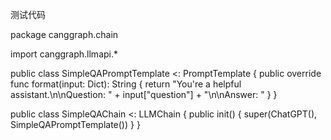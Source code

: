 测试代码






package canggraph.chain

import canggraph.llmapi.*

public class SimpleQAPromptTemplate <: PromptTemplate {
    public override func format(input: Dict): String {
        return "You're a helpful assistant.\n\nQuestion: " + input["question"] + "\n\nAnswer: "
    }
}

public class SimpleQAChain <: LLMChain {
    public init() {
        super(ChatGPT(), SimpleQAPromptTemplate())
    }
}